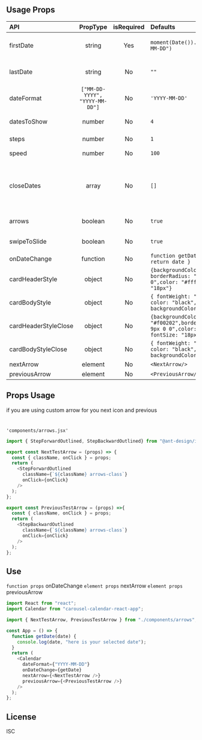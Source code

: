 ## Usage Props

| API                  |            PropType            | isRequired | Defaults                                                                                   | Use                                                                                 |
| :------------------- | :----------------------------: | :--------: | :----------------------------------------------------------------------------------------- | ----------------------------------------------------------------------------------- |
| firstDate            |             string             |    Yes     | `moment(Date()).format("YYYY-MM-DD")`                                                      | `<Calendar firstDate={"2022-03-29"}/>`                                              |
| lastDate             |             string             |     No     | `""`                                                                                       | `<Calendar lastDate={"2022-04-28"}/>`                                               |
| dateFormat           | `["MM-DD-YYYY", "YYYY-MM-DD"]` |     No     | `'YYYY-MM-DD'`                                                                             | `<Calendar dateFormat={"YYYY-MM-DD"}/>`                                             |
| datesToShow          |             number             |     No     | `4`                                                                                        | `<Calendar datesToShow={4}/>`                                                       |
| steps                |             number             |     No     | `1`                                                                                        | `<Calendar steps={1}/>`                                                             |
| speed                |             number             |     No     | `100`                                                                                      | `<Calendar speed={300}/> `                                                          |
| closeDates           |             array              |     No     | `[]`                                                                                       | `<Calendar closeDates={["2022-03-31", "2022-04-06", "2022-04-09", "2022-04-14"]}/>` |
| arrows               |            boolean             |     No     | `true`                                                                                     | `<Calendar arrows={true}/>`                                                         |
| swipeToSlide         |            boolean             |     No     | `true`                                                                                     | `<Calendar swipeToSlide={true}/> `                                                  |
| onDateChange         |            function            |     No     | `function getDate(date){ return date }`                                                    |
| cardHeaderStyle      |             object             |     No     | `{backgroundColor:"#8e8f90", borderRadius: "9px 9px 0 0",color: "#fff", fontSize: "18px"}` |
| cardBodyStyle        |             object             |     No     | `{ fontWeight: "normal", color: "black", backgroundColor: "#fff" }`                        |
| cardHeaderStyleClose |             object             |     No     | `{backgroundColor: "#f00202",borderRadius: "9px 9px 0 0",color: "#fff", fontSize: "18px"}` |
| cardBodyStyleClose   |             object             |     No     | `{ fontWeight: "normal", color: "black", backgroundColor: "#f0f0f0"}`                      |
| nextArrow            |            element             |     No     | `<NextArrow/>`                                                                             |                                                                                     |
| previousArrow        |            element             |     No     | `<PreviousArrow/>`                                                                         |

## Props Usage

if you are using custom arrow for you next icon and previous

#

`'components/arrows.jsx'`

```Javascript
import { StepForwardOutlined, StepBackwardOutlined} from "@ant-design/icons";

export const NextTestArrow = (props) => {
  const { className, onClick } = props;
  return (
    <StepForwardOutlined
      className={`${className} arrows-class`}
      onClick={onClick}
    />
  );
};

export const PreviousTestArrow = (props) =>{
  const { className, onClick } = props;
  return (
    <StepBackwardOutlined
      className={`${className} arrows-class`}
      onClick={onClick}
    />
  );
};

```

## Use

`function props` onDateChange
`element props` nextArrow
`element props` previousArrow

```javascript
import React from "react";
import Calendar from "carousel-calendar-react-app";

import { NextTestArrow, PreviousTestArrow } from "./components/arrows";

const App = () => {
  function getDate(date) {
    console.log(date, "here is your selected date");
  }
  return (
    <Calendar
      dateFormat={"YYYY-MM-DD"}
      onDateChange={getDate}
      nextArrow={<NextTestArrow />}
      previousArrow={<PreviousTestArrow />}
    />
  );
};
```

## License

ISC
